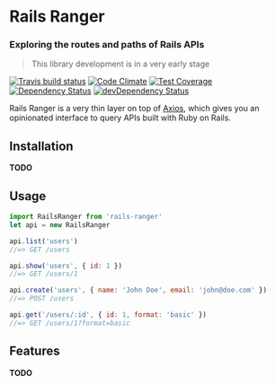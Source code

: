 # Rails Ranger
### Exploring the routes and paths of Rails APIs
> This library development is in a very early stage


[![Travis build status](http://img.shields.io/travis/victor-am/rails-ranger.svg?style=flat)](https://travis-ci.org/victor-am/rails-ranger)
[![Code Climate](https://codeclimate.com/github/victor-am/rails-ranger/badges/gpa.svg)](https://codeclimate.com/github/victor-am/rails-ranger)
[![Test Coverage](https://codeclimate.com/github/victor-am/rails-ranger/badges/coverage.svg)](https://codeclimate.com/github/victor-am/rails-ranger)
[![Dependency Status](https://david-dm.org/victor-am/rails-ranger.svg)](https://david-dm.org/victor-am/rails-ranger)
[![devDependency Status](https://david-dm.org/victor-am/rails-ranger/dev-status.svg)](https://david-dm.org/victor-am/rails-ranger#info=devDependencies)

Rails Ranger is a very thin layer on top of [Axios](/mzabriskie/axios), which gives you an opinionated interface to query APIs built with Ruby on Rails.

## Installation
**TODO**

## Usage

```javascript
import RailsRanger from 'rails-ranger'
let api = new RailsRanger

api.list('users')
//=> GET /users

api.show('users', { id: 1 })
//=> GET /users/1

api.create('users', { name: 'John Doe', email: 'john@doe.com' })
//=> POST /users

api.get('/users/:id', { id: 1, format: 'basic' })
//=> GET /users/1?format=basic
```

## Features
**TODO**
